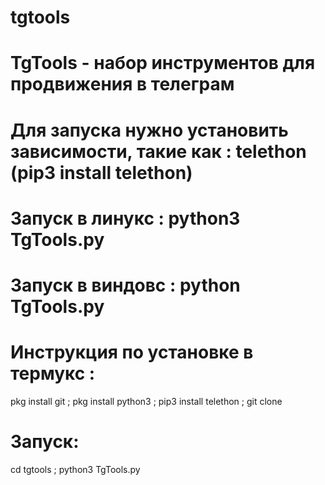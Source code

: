 # tgtools
# TgTools - набор инструментов для продвижения в телеграм 
# Для запуска нужно установить зависимости, такие как : telethon (pip3 install telethon)
# Запуск в линукс : python3 TgTools.py
# Запуск в виндовс : python TgTools.py
# Инструкция по установке в термукс :
pkg install git ; 
pkg install python3 ; 
pip3 install telethon ;
git clone 
# Запуск:
cd tgtools ;
python3 TgTools.py
